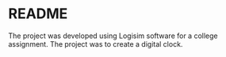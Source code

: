 # README

The project was developed using Logisim software for a college assignment. The project was to create a digital clock.
